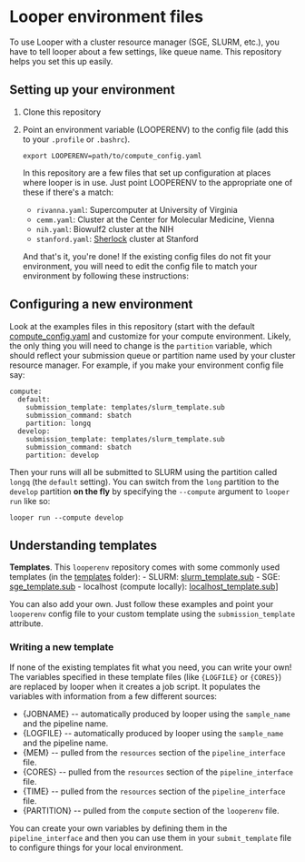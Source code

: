 # Looper environment files

To use Looper with a cluster resource manager (SGE, SLURM, etc.), you have to tell looper about a few settings, like queue name. This repository helps you set this up easily.

## Setting up your environment

1. Clone this repository
2. Point an environment variable (LOOPERENV) to the config file (add this to your `.profile` or `.bashrc`).

	```
	export LOOPERENV=path/to/compute_config.yaml
	```

	In this repository are a few files that set up configuration at places where looper is in use. Just point LOOPERENV to the appropriate one of these if there's a match:
	 * `rivanna.yaml`: Supercomputer at University of Virginia
	 * `cemm.yaml`: Cluster at the Center for Molecular Medicine, Vienna
	 * `nih.yaml`: Biowulf2 cluster at the NIH
	 * `stanford.yaml`: [Sherlock](http://sherlock.stanford.edu/mediawiki/index.php/Current_policies) cluster at Stanford

	 And that's it, you're done! If the existing config files do not fit your environment, you will need to edit the config file to match your environment by following these instructions:

## Configuring a new environment

Look at the examples files in this repository (start with the default [compute_config.yaml](compute_config.yaml) and customize for your compute environment. Likely, the only thing you will need to change is the `partition` variable, which should reflect your submission queue or partition name used by your cluster resource manager. For example, if you make your environment config file say:

```
compute:
  default:
    submission_template: templates/slurm_template.sub
    submission_command: sbatch
    partition: longq
  develop:
    submission_template: templates/slurm_template.sub
    submission_command: sbatch
    partition: develop
  ```

Then your runs will all be submitted to SLURM using the partition called `longq` (the `default` setting). You can switch from the `long` partition to the `develop` partition __on the fly__ by specifying the `--compute` argument to `looper run` like so:

```
looper run --compute develop
```

## Understanding templates

**Templates**. This `looperenv` repository comes with some commonly used templates (in the [templates](/templates) folder):
	- SLURM: [slurm_template.sub](/templates/slurm_template.sub)
	- SGE: [sge_template.sub](/templates/sge_template.sub)
	- localhost (compute locally): [localhost_template.sub](/tempaltes/localhost_template.sub)]

You can also add your own. Just follow these examples and point your `looperenv` config file to your custom template using the `submission_template` attribute.

### Writing a new template

If none of the existing templates fit what you need, you can write your own! The variables specified in these template files (like `{LOGFILE}` or `{CORES}`) are replaced by looper when it creates a job script. It populates the variables with information from a few different sources:

- {JOBNAME} -- automatically produced by looper using the `sample_name` and the pipeline name.
- {LOGFILE} -- automatically produced by looper using the `sample_name` and the pipeline name.
- {MEM} -- pulled from the `resources` section of the `pipeline_interface` file.
- {CORES} -- pulled from the `resources` section of the `pipeline_interface` file.
- {TIME} -- pulled from the `resources` section of the `pipeline_interface` file.
- {PARTITION} -- pulled from the `compute` section of the `looperenv` file.

You can create your own variables by defining them in the `pipeline_interface` and then you can use them in your `submit_template` file to configure things for your local environment.

